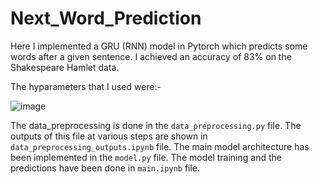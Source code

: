 # Next_Word_Prediction

Here I implemented a GRU (RNN) model in Pytorch which predicts some words after a given sentence. I achieved an accuracy of 83% on the Shakespeare Hamlet data.

The hyparameters that I used were:-

![image](https://github.com/user-attachments/assets/29aae320-b512-4b1f-82d9-a29d56e657f6)

The data_preprocessing is done in the `data_preprocessing.py` file. The outputs of this file at various steps are shown in `data_preprocessing_outputs.ipynb` file.
The main model architecture has been implemented in the `model.py` file.
The model training and the predictions have been done in `main.ipynb` file.
